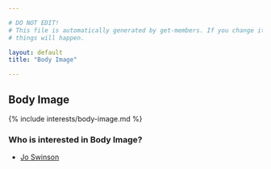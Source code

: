 ```yaml
---

# DO NOT EDIT!
# This file is automatically generated by get-members. If you change it, bad
# things will happen.

layout: default
title: "Body Image"

---
```


## Body Image

{% include interests/body-image.md %}

### Who is interested in Body Image?


* [Jo Swinson](/members/jo-swinson.html)
